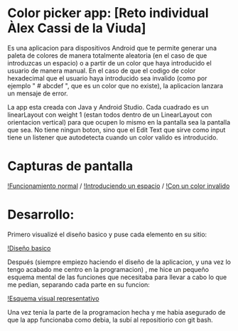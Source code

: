<h1>Color picker app: [Reto individual Àlex Cassi de la Viuda]</h1>

Es una aplicacion para dispositivos Android que te permite generar una paleta de colores de manera totalmente aleatoria (en el caso de que introduzcas un espacio) o a partir
de un color que haya introducido el usuario de manera manual. En el caso de que el codigo de color hexadecimal que el usuario haya introducido sea invalido (como por ejemplo
" # abcdef ", que es un color que no existe), la aplicacion lanzara un mensaje de error.

La app esta creada con Java y Android Studio. Cada cuadrado es un linearLayout con weight 1 (estan todos dentro de un LinearLayout con orientacion vertical) para que ocupen 
lo mismo en la pantalla sea la pantalla que sea. No tiene ningun boton, sino que el Edit Text que sirve como input tiene un listener que autodetecta cuando un color valido es
introducido.

<h1>Capturas de pantalla</h1>

[!Funcionamiento normal](func_normal.JPG) /
[!Introduciendo un espacio](espacio.JPG) /
[!Con un color invalido](color_invalido.JPG)

<h1>Desarrollo:</h1>

Primero visualizé el diseño basico y puse cada elemento en su sitio:

[!Diseño basico](diseno.JPG)

Después (siempre empiezo haciendo el diseño de la aplicacion, y una vez lo tengo acabado me centro en la programacion) , me hice un pequeño esquema mental de las funciones 
que necesitaba para llevar a cabo lo que me pedian, separando cada parte en su funcion:

[!Esquema visual representativo](esquema.JPG)

Una vez tenia la parte de la programacion hecha y me habia asegurado de que la app funcionaba como debia, la subí al repositiorio con git bash.

